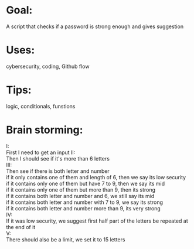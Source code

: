 # Goal:
A script that checks if a password is strong enough and gives suggestion
# Uses: 
cybersecurity, coding, Github flow
# Tips:
logic, conditionals, funstions
# Brain storming:
I:  
First I need to get an input
II:  
Then I should see if it's more than 6 letters  
III:  
Then see if there is both letter and number  
if it only contains one of them and length of 6, then we say its low security  
if it contains only one of them but have 7 to 9, then we say its mid  
if it contains only one of them but more than 9, then its strong  
if it contains both letter and number and 6, we still say its mid  
if it contains both letter and number with 7 to 9, we say its strong  
if it contains both letter and number more than 9, its very strong  
IV:  
If it was low security, we suggest first half part of the letters be repeated at the end of it  
V:  
There should also be a limit, we set it to 15 letters  

